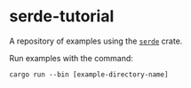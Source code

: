 # serde-tutorial

A repository of examples using the [`serde`](https://serde.rs/)
crate.

Run examples with the command:

```
cargo run --bin [example-directory-name]
```
